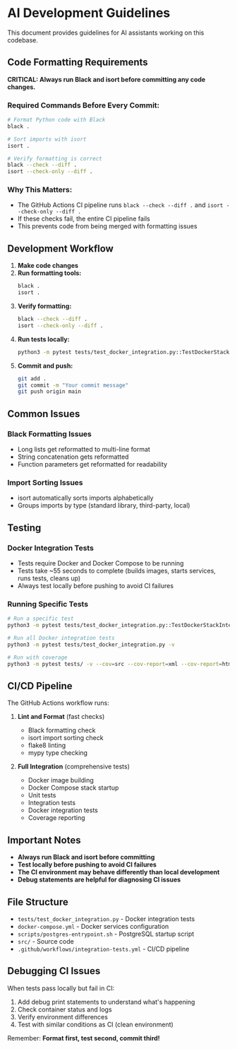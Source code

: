 # AI Development Guidelines

This document provides guidelines for AI assistants working on this codebase.

## Code Formatting Requirements

**CRITICAL: Always run Black and isort before committing any code changes.**

### Required Commands Before Every Commit:

```bash
# Format Python code with Black
black .

# Sort imports with isort
isort .

# Verify formatting is correct
black --check --diff .
isort --check-only --diff .
```

### Why This Matters:

- The GitHub Actions CI pipeline runs `black --check --diff .` and `isort --check-only --diff .`
- If these checks fail, the entire CI pipeline fails
- This prevents code from being merged with formatting issues

## Development Workflow

1. **Make code changes**
2. **Run formatting tools:**
   ```bash
   black .
   isort .
   ```
3. **Verify formatting:**
   ```bash
   black --check --diff .
   isort --check-only --diff .
   ```
4. **Run tests locally:**
   ```bash
   python3 -m pytest tests/test_docker_integration.py::TestDockerStackIntegration::test_postgres_schema -v -s
   ```
5. **Commit and push:**
   ```bash
   git add .
   git commit -m "Your commit message"
   git push origin main
   ```

## Common Issues

### Black Formatting Issues
- Long lists get reformatted to multi-line format
- String concatenation gets reformatted
- Function parameters get reformatted for readability

### Import Sorting Issues
- isort automatically sorts imports alphabetically
- Groups imports by type (standard library, third-party, local)

## Testing

### Docker Integration Tests
- Tests require Docker and Docker Compose to be running
- Tests take ~55 seconds to complete (builds images, starts services, runs tests, cleans up)
- Always test locally before pushing to avoid CI failures

### Running Specific Tests
```bash
# Run a specific test
python3 -m pytest tests/test_docker_integration.py::TestDockerStackIntegration::test_postgres_schema -v -s

# Run all Docker integration tests
python3 -m pytest tests/test_docker_integration.py -v

# Run with coverage
python3 -m pytest tests/ -v --cov=src --cov-report=xml --cov-report=html
```

## CI/CD Pipeline

The GitHub Actions workflow runs:
1. **Lint and Format** (fast checks)
   - Black formatting check
   - isort import sorting check
   - flake8 linting
   - mypy type checking

2. **Full Integration** (comprehensive tests)
   - Docker image building
   - Docker Compose stack startup
   - Unit tests
   - Integration tests
   - Docker integration tests
   - Coverage reporting

## Important Notes

- **Always run Black and isort before committing**
- **Test locally before pushing to avoid CI failures**
- **The CI environment may behave differently than local development**
- **Debug statements are helpful for diagnosing CI issues**

## File Structure

- `tests/test_docker_integration.py` - Docker integration tests
- `docker-compose.yml` - Docker services configuration
- `scripts/postgres-entrypoint.sh` - PostgreSQL startup script
- `src/` - Source code
- `.github/workflows/integration-tests.yml` - CI/CD pipeline

## Debugging CI Issues

When tests pass locally but fail in CI:
1. Add debug print statements to understand what's happening
2. Check container status and logs
3. Verify environment differences
4. Test with similar conditions as CI (clean environment)

Remember: **Format first, test second, commit third!**
